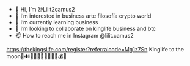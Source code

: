 - 👋 Hi, I’m @Lilit2camus2
- 👀 I’m interested in business arte filosofía crypto world 
- 🌱 I’m currently learning business 
- 💞️ I’m looking to collaborate on kinglife business and btc 
- 📫 How to reach me in Instagram @lilit.camus2

<!---
Lilit2camus2/Lilit2camus2 is a ✨ special ✨ repository because its `README.md` (this file) appears on your GitHub profile.
You can click the Preview link to take a look at your changes.
--->
https://thekingslife.com/register?referralcode=Mg1z7Sn
Kinglife to the moon🚀🔊🌐🎉🎉🎉🎉🎉🎉🥇💰💸

